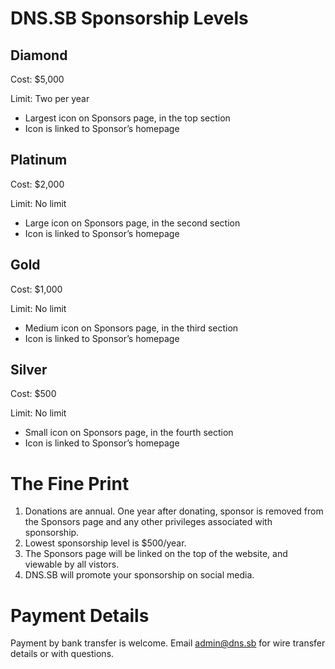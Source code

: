 # DNS.SB Sponsorship Levels

## Diamond

Cost: $5,000

Limit: Two per year

- Largest icon on Sponsors page, in the top section
- Icon is linked to Sponsor’s homepage

## Platinum

Cost: $2,000

Limit: No limit

- Large icon on Sponsors page, in the second section
- Icon is linked to Sponsor’s homepage

## Gold

Cost: $1,000

Limit: No limit

- Medium icon on Sponsors page, in the third section
- Icon is linked to Sponsor’s homepage

## Silver

Cost: $500

Limit: No limit

- Small icon on Sponsors page, in the fourth section
- Icon is linked to Sponsor’s homepage

# The Fine Print

1. Donations are annual. One year after donating, sponsor is removed from the Sponsors page and any other privileges associated with sponsorship.
2. Lowest sponsorship level is $500/year.
3. The Sponsors page will be linked on the top of the website, and viewable by all vistors.
4. DNS.SB will promote your sponsorship on social media.

# Payment Details

Payment by bank transfer is welcome. Email [admin@dns.sb](mailto:admin@dns.sb) for wire transfer details or with questions.